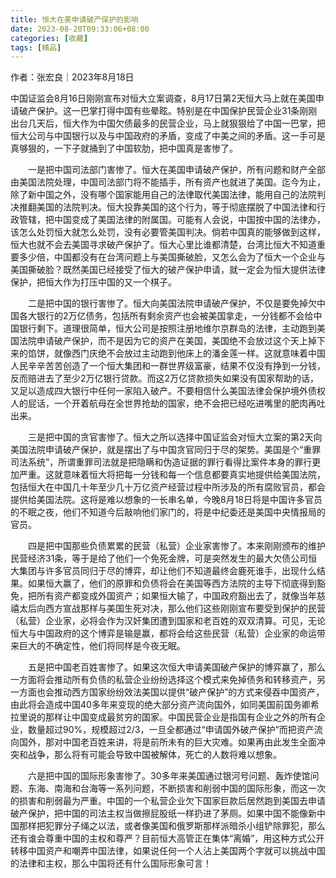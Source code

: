 ```yaml
---
title: 恒大在美申请破产保护的影响
date: 2023-08-20T09:33:06+08:00
categories: [收藏]
tags: [精品]
---
```


作者：张宏良｜2023年8月18日

中国证监会8月16日刚刚宣布对恒大立案调查，8月17日第2天恒大马上就在美国申请破产保护。这一巴掌打得中国有些晕眩。特别是在中国保护民营企业31条刚刚出台几天后，恒大作为中国欠债最多的民营企业，马上就狠狠给了中国一巴掌，把恒大公司与中国银行以及与中国政府的矛盾，变成了中美之间的矛盾。这一手可是真够狠的，一下子就捅到了中国软肋，把中国真是害惨了。


　　一是把中国司法部门害惨了。恒大在美国申请破产保护，所有问题和财产全部由美国法院处理，中国司法部门将不能插手，所有资产也就进了美国。迄今为止，除了新中国之外，没有哪个国家能用自己的法律取代美国法律，能用自己的法院判决推翻美国的法院判决。恒大投靠美国的这个行为，等于彻底摆脱了中国法律和行政管辖，把中国变成了美国法律的附属国。可能有人会说，中国按中国的法律办，该怎么处罚恒大就怎么处罚，没有必要管美国判决。倘若中国真的能够做到这样，恒大也就不会去美国寻求破产保护了。恒大心里比谁都清楚，台湾比恒大不知道重要多少倍，中国都没有在台湾问题上与美国撕破脸，又怎么会为了恒大一个企业与美国撕破脸？既然美国已经接受了恒大的破产保护申请，就一定会为恒大提供法律保护，把恒大作为打压中国的又一个棋子。


　　二是把中国的银行害惨了。恒大向美国法院申请破产保护，不仅是要免掉欠中国各大银行的2万亿债务，包括所有剩余资产也会被美国拿走，一分钱都不会给中国银行剩下。道理很简单，恒大公司是按照注册地维尔京群岛的法律，主动跑到美国法院申请破产保护，而不是因为它的资产在美国，美国绝不会放过这个天上掉下来的馅饼，就像西门庆绝不会放过主动跑到他床上的潘金莲一样。这就意味着中国人民辛辛苦苦创造了一个恒大集团和一群世界级富豪，结果不仅没有挣到一分钱，反而赔进去了至少2万亿银行贷款。而这2万亿贷款损失如果没有国家帮助的话，又足以造成四大银行中任何一家陷入破产。不要相信什么美国法律会保护境外债权人的屁话，一个开着航母在全世界抢劫的国家，绝不会把已经吃进嘴里的肥肉再吐出来。


　　三是把中国的贪官害惨了。恒大之所以选择中国证监会对恒大立案的第2天向美国法院申请破产保护，就是摆出了与中国贪官同归于尽的架势。美国是个“重罪司法系统”，所谓重罪司法就是把隐瞒和伪造证据的罪行看得比案件本身的罪行更加严重。这就意味着恒大将把每一分钱和每一个信息都要真实地提供给美国法院，包括恒大在中国几十年至少几十万亿资产经营过程中所涉及的所有腐败官员，都会提供给美国法院。这将是难以想象的一长串名单，今晚8月18日将是中国许多官员的不眠之夜，他们不知道今后敲响他们家门的，将是中纪委还是美国中央情报局的官员。


　　四是把中国那些负债累累的民营（私营）企业家害惨了。本来刚刚颁布的维护民营经济31条，等于是给了他们一个免死金牌，可是突然发生的最大欠债公司恒大集团与许多官员同归于尽的博弈，却让他们不知道最终会鹿死谁手，出现什么结果。如果恒大赢了，他们的原罪和负债将会在美国等西方法院的主导下彻底得到豁免，把所有资产都变成外国资产；如果恒大输了，中国政府豁出去了，就像当年慈禧太后向西方宣战那样与美国生死对决，那么他们这些刚刚宣布要受到保护的民营（私营）企业家，必将会作为汉奸集团遭到国家和老百姓的双双清算。可见，无论恒大与中国政府的这个博弈是输是赢，都将会给这些民营（私营）企业家的命运带来巨大的不确定性，他们将同样是今夜无眠。


　　五是把中国老百姓害惨了。如果这次恒大申请美国破产保护的博弈赢了，那么一方面将会推动所有负债的私营企业纷纷选择这个模式来免掉债务和转移资产，另一方面也会推动西方国家纷纷效法美国以提供“破产保护”的方式来侵吞中国资产，由此将会造成中国40多年来变现的绝大部分资产流向国外，如同美国前国务卿希拉里说的那样让中国变成最贫穷的国家。中国民营企业是指国有企业之外的所有企业，数量超过90%，规模超过2/3，一旦全都通过“申请国外破产保护”而把资产流向国外，那对中国老百姓来讲，将是前所未有的巨大灾难。如果再由此发生全面冲突和战争，那么将有可能会导致中国被解体，死亡的人数将难以想象。


　　六是把中国的国际形象害惨了。30多年来美国通过银河号问题、轰炸使馆问题、东海、南海和台海等一系列问题，不断损害和削弱中国的国际形象，而这一次的损害和削弱最为严重。中国的一个私营企业欠下国家巨款后居然跑到美国去申请破产保护，把中国的司法主权当做擦屁股纸一样扔进了茅厕。如果中国不能像新中国那样把犯罪分子绳之以法，或者像美国和俄罗斯那样派暗杀小组铲除罪犯，那么还有谁会尊重中国的主权和尊严？目前恒大高管正在集体“离婚”，用这种方式公开转移中国资产和嘲弄中国法律，如果说任何一个人沾上美国两个字就可以挑战中国的法律和主权，那么中国将还有什么国际形象可言！